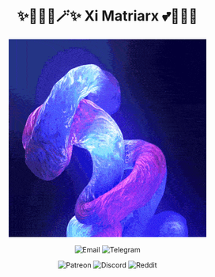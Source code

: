 <h1 align="center">✨🧚🏻‍♀️🪄✨ Xi Matriarx  💕🦄🌈🏰</h1>

<p align="center">
    <img src="fractal.gif">
</p>

<p align="center">
    <img alt="Email" src="https://img.shields.io/badge/xi%40ximatriarx.io-404040?style=flat&link=mailto%3Axi%40ximatriarx.io">
    <img alt="Telegram" src="https://img.shields.io/badge/-Telegram-404040?style=flat&logo=Telegram&link=https%3A%2Ft.me%2Fximatriarx.io">
</p>

<p align="center">
    <img alt="Patreon" src="https://img.shields.io/badge/-Patreon-404040?style=flat&logo=Patreon&link=https://patreon.com%2FXiMatriarx">
    <img alt="Discord" src="https://img.shields.io/badge/-Discord-404040?style=flat&logo=Discord&link=https%3A%2F%2Fdiscord.gg%2FtTVZb9nejR">
    <img alt="Reddit" src="https://img.shields.io/badge/-Reddit-404040?style=flat&logo=Reddit&link=https%3A%2F%2Fwww.reddit.com%2Fr%2FXiMatriarx%2F">
</p>
